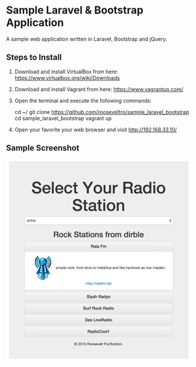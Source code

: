 Sample Laravel & Bootstrap Application
======================================

A sample web application written in Laravel, Bootstrap and jQuery.

## Steps to Install

1. Download and install VirtualBox from here: https://www.virtualbox.org/wiki/Downloads
2. Download and install Vagrant from here: https://www.vagrantup.com/
3. Open the terminal and execute the following commands:

	cd ~/
	git clone https://github.com/rooseveltrp/sample_laravel_bootstrap
	cd sample_laravel_bootstrap
	vagrant up

4. Open your favorite your web browser and visit http://192.168.33.10/

## Sample Screenshot

![Sample Screenshot](screenshot.png)